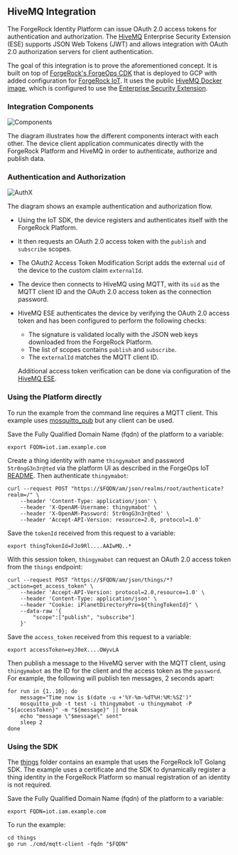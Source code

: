 ## HiveMQ Integration

The ForgeRock Identity Platform can issue OAuth 2.0 access tokens for authentication and authorization. The
[HiveMQ](https://www.hivemq.com/) Enterprise Security Extension (ESE) supports JSON Web Tokens (JWT) and allows
integration with OAuth 2.0 authorization servers for client authentication.

The goal of this integration is to prove the aforementioned concept. It is built on top of
[ForgeRock's ForgeOps CDK](https://backstage.forgerock.com/docs/forgeops/7/index-forgeops.html) that is deployed to GCP
with added configuration for [ForgeRock IoT](https://backstage.forgerock.com/docs/things/7). It uses the public
[HiveMQ Docker image](https://www.hivemq.com/docs/hivemq/4.4/user-guide/docker.html), which is configured to use the
[Enterprise Security Extension](https://www.hivemq.com/docs/ese/4.4/enterprise-security-extension/ese-getting-started.html).

### Integration Components

![Components](docs/hivemq-integration.png)

The diagram illustrates how the different components interact with each other. The device client application
communicates directly with the ForgeRock Platform and HiveMQ in order to authenticate, authorize and publish data.

### Authentication and Authorization

![AuthX](docs/hivemq-oauth2-authx.png)

The diagram shows an example authentication and authorization flow.
 - Using the IoT SDK, the device registers and authenticates itself with the ForgeRock Platform.
 - It then requests an OAuth 2.0 access token with the `publish` and `subscribe` scopes.
 - The OAuth2 Access Token Modification Script adds the external `uid` of the device to the custom claim `externalId`.
 - The device then connects to HiveMQ using MQTT, with its `uid` as the MQTT client ID and the OAuth 2.0 access token as the connection password.
 - HiveMQ ESE authenticates the device by verifying the OAuth 2.0 access token and has been configured to perform the following checks:
    - The signature is validated locally with the JSON web keys downloaded from the ForgeRock Platform.
    - The list of scopes contains `publish` and `subscribe`.
    - The `externalId` matches the MQTT client ID.

   Additional access token verification can be done via configuration of the
   [HiveMQ ESE](https://www.hivemq.com/docs/ese/4.4/enterprise-security-extension/ese.html#jwt).

### Using the Platform directly

To run the example from the command line requires a MQTT client.
This example uses [mosquitto_pub](https://mosquitto.org/man/mosquitto_pub-1.html) but any client can be used.

Save the Fully Qualified Domain Name (fqdn) of the platform to a variable:
```
export FQDN=iot.iam.example.com
```

Create a thing identity with name `thingymabot` and password `5tr0ngG3n3r@ted` via the platform UI as described in the ForgeOps IoT
[README](../../../deployments/forgeops/README.md#using-the-platform-for-things). Then authenticate `thingymabot`:
```
curl --request POST "https://$FQDN/am/json/realms/root/authenticate?realm=/" \
    --header 'Content-Type: application/json' \
    --header 'X-OpenAM-Username: thingymabot' \
    --header 'X-OpenAM-Password: 5tr0ngG3n3r@ted' \
    --header 'Accept-API-Version: resource=2.0, protocol=1.0'
```

Save the `tokenId` received from this request to a variable:
```
export thingTokenId=FJo9Rl....AAIwMQ..*
```

With this session token, `thingymabot` can request an OAuth 2.0 access token from the `things` endpoint:
```
curl --request POST "https://$FQDN/am/json/things/*?_action=get_access_token" \
    --header 'Accept-API-Version: protocol=2.0,resource=1.0' \
    --header 'Content-Type: application/json' \
    --header "Cookie: iPlanetDirectoryPro=${thingTokenId}" \
    --data-raw '{
        "scope":["publish", "subscribe"]
    }'
```

Save the `access_token` received from this request to a variable:
```
export accessToken=eyJ0eX....OWyvLA
```

Then publish a message to the HiveMQ server with the MQTT client, using `thingymabot` as the ID for the client and the access token as the `password`.
For example, the following will publish ten messages, 2 seconds apart:
```
for run in {1..10}; do
    message="Time now is $(date -u +'%Y-%m-%dT%H:%M:%SZ')"
    mosquitto_pub -t test -i thingymabot -u thingymabot -P "${accessToken}" -m "${message}" || break
    echo "message \"$message\" sent"
    sleep 2
done
```

### Using the SDK

The [things](things) folder contains an example that uses the ForgeRock IoT Golang SDK.
The example uses a certificate and the SDK to dynamically register a thing identity in the ForgeRock Platform so manual registration of an identity is not required.

Save the Fully Qualified Domain Name (fqdn) of the platform to a variable:
```
export FQDN=iot.iam.example.com
```

To run the example:
```
cd things
go run ./cmd/mqtt-client -fqdn "$FQDN"
```

